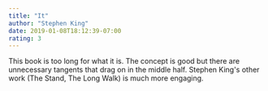```yaml
---
title: "It"
author: "Stephen King"
date: 2019-01-08T18:12:39-07:00
rating: 3
---
```


This book is too long for what it is. The concept is good but there are unnecessary tangents that drag on in the middle half. Stephen King's other work (The Stand, The Long Walk) is much more engaging.

